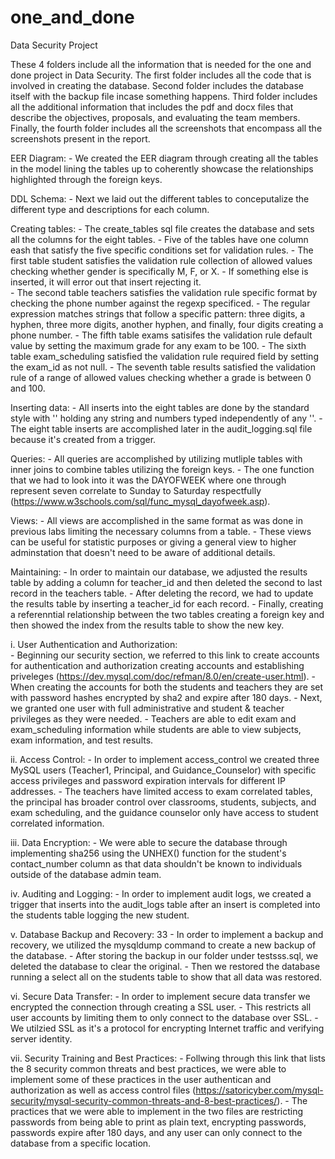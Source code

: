 # one_and_done
Data Security Project 

These 4 folders include all the information that is needed for the one and done project in Data Security. The first folder includes all the code that is involved in creating the database. Second folder includes the database itself with the backup file incase something happens. Third folder includes all the additional information that includes the pdf and docx files that describe the objectives, proposals, and evaluating the team members. Finally, the fourth folder includes all the screenshots that encompass all the screenshots present in the report. 

EER Diagram:
    - We created the EER diagram through creating all the tables in the model lining the tables up to coherently showcase the relationships highlighted through the foreign keys. 

DDL Schema:
    - Next we laid out the different tables to conceputalize the different type and descriptions for each column. 

Creating tables:
    - The create_tables sql file creates the database and sets all the columns for the eight tables.
    - Five of the tables have one column eash that satisfy the five specific conditions set for validation rules. 
    - The first table student satisfies the validation rule collection of allowed values checking whether gender is specifically M, F, or X. 
    - If something else is inserted, it will error out that insert rejecting it.  
    - The second table teachers satisfies the validation rule specific format by checking the phone number against the regexp specificed. 
    - The regular expression matches strings that follow a specific pattern: three digits, a hyphen, three more digits, another hyphen, and finally, four digits creating a phone number.
    - The fifth table exams satisifes the validation rule default value by setting the maximum grade for any exam to be 100. 
    - The sixth table exam_scheduling satisfied the validation rule required field by setting the exam_id as not null.
    - The seventh table results satisfied the validation rule of a range of allowed values checking whether a grade is between 0 and 100.

Inserting data:
    - All inserts into the eight tables are done by the standard style with '' holding any string and numbers typed independently of any ''.
    - The eight table inserts are accomplished later in the audit_logging.sql file because it's created from a trigger.

Queries: 
    - All queries are accomplished by utilizing mutliple tables with inner joins to combine tables utilizing the foreign keys.
    - The one function that we had to look into it was the DAYOFWEEK where one through represent seven correlate to Sunday to Saturday respectfully (https://www.w3schools.com/sql/func_mysql_dayofweek.asp).

Views:
    - All views are accomplished in the same format as was done in previous labs limiting the necessary columns from a table.
    - These views can be useful for statistic purposes or giving a general view to higher adminstation that doesn't need to be aware of additional details. 

Maintaining:
    - In order to maintain our database, we adjusted the results table by adding a column for teacher_id and then deleted the second to last record in the teachers table. 
    - After deleting the record, we had to update the results table by inserting a teacher_id for each record. 
    - Finally, creating a referenntial relationship between the two tables creating a foreign key and then showed the index from the results table to show the new key. 

i. User Authentication and Authorization:  
    - Beginning our security section, we referred to this link to create accounts for authentication and authorization creating accounts and establishing priveleges (https://dev.mysql.com/doc/refman/8.0/en/create-user.html).
    - When creating the accounts for both the students and teachers they are set with password hashes encrypted by sha2 and expire after 180 days. 
    - Next, we granted one user with full administrative and student & teacher privileges as they were needed.
    - Teachers are able to edit exam and exam_scheduling information while students are able to view subjects, exam information, and test results.

ii. Access Control: 
    - In order to implement access_control we created three MySQL users (Teacher1, Principal, and Guidance_Counselor) with specific access privileges and password expiration intervals for different IP addresses. 
    - The teachers have limited access to exam correlated tables, the principal has broader control over classrooms, students, subjects, and exam scheduling, and the guidance counselor only have access to student correlated information.

iii. Data Encryption:
    - We were able to secure the database through implementing sha256 using the UNHEX() function for the student's contact_number column as that data shouldn't be known to individuals outside of the database admin team.

iv. Auditing and Logging: 
    - In order to implement audit logs, we created a trigger that inserts into the audit_logs table after an insert is completed into the students table logging the new student. 

v. Database Backup and Recovery: 33 
    - In order to implement a backup and recovery, we utilized the mysqldump command to create a new backup of the database.
    - After storing the backup in our folder under testsss.sql, we deleted the database to clear the original.
    - Then we restored the database running a select all on the students table to show that all data was restored. 

vi. Secure Data Transfer: 
    - In order to implement secure data transfer we encrypted the connection through creating a SSL user. 
    - This restricts all user accounts by limiting them to only connect to the database over SSL.
    - We utilzied SSL as it's a protocol for encrypting Internet traffic and verifying server identity. 

vii. Security Training and Best Practices: 
    - Follwing through this link that lists the 8 security common threats and best practices, we were able to implement some of these practices in the user authentican and authorization as well as access control files (https://satoricyber.com/mysql-security/mysql-security-common-threats-and-8-best-practices/). 
    - The practices that we were able to implement in the two files are restricting passwords from being able to print as plain text, encrypting passwords, passwords expire after 180 days, and any user can only connect to the database from a specific location. 
